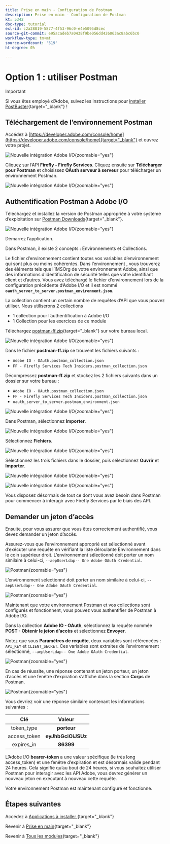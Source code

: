 ```yaml
---
title: Prise en main - Configuration de Postman
description: Prise en main - Configuration de Postman
kt: 5342
doc-type: tutorial
exl-id: c2a28819-5877-4f53-96c0-e4e5095d8cec
source-git-commit: e95acadeb7a0438f9be056dd426063ac8abc6bc0
workflow-type: tm+mt
source-wordcount: '519'
ht-degree: 0%

---
```


# Option 1 : utiliser Postman

>[!IMPORTANT]
>
>Si vous êtes employé d’Adobe, suivez les instructions pour [installer PostBuster](./ex8.md){target="_blank"} !

## Téléchargement de l’environnement Postman

Accédez à [https://developer.adobe.com/console/home](https://developer.adobe.com/console/home){target="_blank"} et ouvrez votre projet.

![Nouvelle intégration Adobe I/O](./images/iopr.png){zoomable="yes"}

Cliquez sur l’API **Firefly - Firefly Services**. Cliquez ensuite sur **Télécharger pour Postman** et choisissez **OAuth serveur à serveur** pour télécharger un environnement Postman.

![Nouvelle intégration Adobe I/O](./images/iopm.png){zoomable="yes"}

## Authentification Postman à Adobe I/O

Téléchargez et installez la version de Postman appropriée à votre système d’exploitation sur [Postman Downloads](https://www.postman.com/downloads/){target="_blank"}.

![Nouvelle intégration Adobe I/O](./images/getstarted.png){zoomable="yes"}

Démarrez l’application.

Dans Postman, il existe 2 concepts : Environnements et Collections.

Le fichier d’environnement contient toutes vos variables d’environnement qui sont plus ou moins cohérentes. Dans l’environnement , vous trouverez des éléments tels que l’IMSOrg de votre environnement Adobe, ainsi que des informations d’identification de sécurité telles que votre identifiant client et d’autres. Vous avez téléchargé le fichier d’environnement lors de la configuration précédente d’Adobe I/O et il est nommé **`oauth_server_to_server.postman_environment.json`**.

La collection contient un certain nombre de requêtes d’API que vous pouvez utiliser. Nous utiliserons 2 collections

- 1 collection pour l’authentification à Adobe I/O
- 1 Collection pour les exercices de ce module

Téléchargez [postman-ff.zip](./../../../assets/postman/postman-ff.zip){target="_blank"} sur votre bureau local.

![Nouvelle intégration Adobe I/O](./images/pmfolder.png){zoomable="yes"}

Dans le fichier **postman-ff.zip** se trouvent les fichiers suivants :

- `Adobe IO - OAuth.postman_collection.json`
- `FF - Firefly Services Tech Insiders.postman_collection.json`

Décompressez **postman-ff.zip** et stockez les 2 fichiers suivants dans un dossier sur votre bureau :

- `Adobe IO - OAuth.postman_collection.json`
- `FF - Firefly Services Tech Insiders.postman_collection.json`
- `oauth_server_to_server.postman_environment.json`

![Nouvelle intégration Adobe I/O](./images/pmfolder1.png){zoomable="yes"}

Dans Postman, sélectionnez **Importer**.

![Nouvelle intégration Adobe I/O](./images/postmanui.png){zoomable="yes"}

Sélectionnez **Fichiers**.

![Nouvelle intégration Adobe I/O](./images/choosefiles.png){zoomable="yes"}

Sélectionnez les trois fichiers dans le dossier, puis sélectionnez **Ouvrir** et **Importer**.

![Nouvelle intégration Adobe I/O](./images/selectfiles.png){zoomable="yes"}

![Nouvelle intégration Adobe I/O](./images/impconfirm.png){zoomable="yes"}

Vous disposez désormais de tout ce dont vous avez besoin dans Postman pour commencer à interagir avec Firefly Services par le biais des API.

## Demander un jeton d’accès

Ensuite, pour vous assurer que vous êtes correctement authentifié, vous devez demander un jeton d’accès.

Assurez-vous que l’environnement approprié est sélectionné avant d’exécuter une requête en vérifiant la liste déroulante Environnement dans le coin supérieur droit. L’environnement sélectionné doit porter un nom similaire à celui-ci, `--aepUserLdap-- One Adobe OAuth Credential`.

![Postman](./images/envselemea1.png){zoomable="yes"}

L’environnement sélectionné doit porter un nom similaire à celui-ci, `--aepUserLdap-- One Adobe OAuth Credential`.

![Postman](./images/envselemea.png){zoomable="yes"}

Maintenant que votre environnement Postman et vos collections sont configurés et fonctionnent, vous pouvez vous authentifier de Postman à Adobe I/O.

Dans la collection **Adobe IO - OAuth**, sélectionnez la requête nommée **POST - Obtenir le jeton d’accès** et sélectionnez **Envoyer**.

Notez que sous **Paramètres de requête**, deux variables sont référencées : `API_KEY` et `CLIENT_SECRET`. Ces variables sont extraites de l’environnement sélectionné, `--aepUserLdap-- One Adobe OAuth Credential`.

![Postman](./images/ioauth.png){zoomable="yes"}

En cas de réussite, une réponse contenant un jeton porteur, un jeton d’accès et une fenêtre d’expiration s’affiche dans la section **Corps** de Postman.

![Postman](./images/ioauthresp.png){zoomable="yes"}

Vous devriez voir une réponse similaire contenant les informations suivantes :

| Clé | Valeur |
|:-------------:| :---------------:| 
| token_type | **porteur** |
| access_token | **eyJhbGciOiJSUz** |
| expires_in | **86399** |

L’Adobe I/O **bearer-token** a une valeur spécifique (le très long access_token) et une fenêtre d’expiration et est désormais valide pendant 24 heures. Cela signifie qu’au bout de 24 heures, si vous souhaitez utiliser Postman pour interagir avec les API Adobe, vous devrez générer un nouveau jeton en exécutant à nouveau cette requête.

Votre environnement Postman est maintenant configuré et fonctionne.

## Étapes suivantes

Accédez à [ Applications à installer ](./ex9.md){target="_blank"}

Revenir à [Prise en main](./getting-started.md){target="_blank"}

Revenir à [Tous les modules](./../../../overview.md){target="_blank"}
